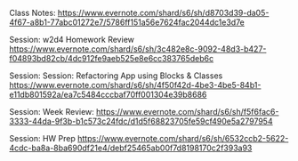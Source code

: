 Class Notes:
https://www.evernote.com/shard/s6/sh/d8703d39-da05-4f67-a8b1-77abc01272e7/5786ff151a56e7624fac2044dc1e3d7e

Session: w2d4 Homework Review
https://www.evernote.com/shard/s6/sh/3c482e8c-9092-48d3-b427-f04893bd82cb/4dc912fe9aeb525e8e6cc383765deb6c

Session: Session: Refactoring App using Blocks &  Classes
https://www.evernote.com/shard/s6/sh/4f50f42d-4be3-4be5-84b1-e11db801592a/ea7c5484cccbaf70ff001304e39b8686

Session: Week Review:
https://www.evernote.com/shard/s6/sh/f5f6fac6-3333-44da-9f3b-b1c573c24fdc/d1d5f68823705fe59cf490e5a2797954

Session: HW Prep
https://www.evernote.com/shard/s6/sh/6532ccb2-5622-4cdc-ba8a-8ba690df21e4/debf25465ab00f7d8198170c2f393a93